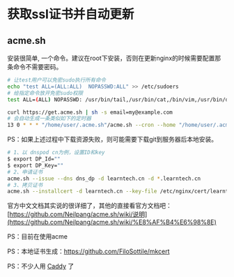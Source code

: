 # 获取ssl证书并自动更新

## acme.sh

安装很简单, 一个命令。建议在root下安装，否则在更新nginx的时候需要配置那条命令不需要密码。

```bash
# 让test用户可以免密sudo执行所有命令
echo "test ALL=(ALL:ALL)  NOPASSWD:ALL" >> /etc/sudoers
# 给指定命令放开免密sudo权限
test ALL=(ALL) NOPASSWD: /usr/bin/tail,/usr/bin/cat,/bin/vim,/usr/bin/du
```

```bash
curl https://get.acme.sh | sh -s email=my@example.com
# 会自动生成一条类似如下的定时器
13 0 * * * "/home/user/.acme.sh"/acme.sh --cron --home "/home/user/.acme.sh" > /dev/null
```

PS：如果上述过程中下载资源失败，则可能需要下载git到服务器后本地安装。

```bash
# 1、以 dnspod cn为例，设置ID和key
$ export DP_Id=""
$ export DP_Key=""
# 2、申请证书
acme.sh --issue --dns dns_dp -d learntech.cn -d *.learntech.cn
# 3、拷贝证书
acme.sh --installcert -d learntech.cn --key-file /etc/nginx/cert/learntech.cn/privkey.pem --fullchain-file /etc/nginx/cert/learntech.cn/fullchain.pem --reloadcmd "sudo service nginx force-reload"
```

官方中文文档其实说的很详细了，其他的直接看官方文档吧：[https://github.com/Neilpang/acme.sh/wiki/说明](https://github.com/Neilpang/acme.sh/wiki/%E8%AF%B4%E6%98%8E)

PS：目前在使用acme

PS：本地证书生成：<https://github.com/FiloSottile/mkcert>

PS：不少人用 [Caddy](https://caddyserver.com/) 了
